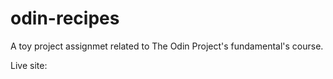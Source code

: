 # odin-recipes
A toy project assignmet related to The Odin Project's fundamental's course.

Live site: 
